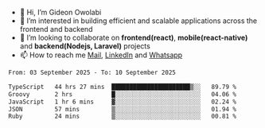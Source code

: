 - 👋 Hi, I’m Gideon Owolabi
- 👀 I’m interested in building efficient and scalable applications across the frontend and backend
- 💞️ I’m looking to collaborate on <b>frontend(react)</b>, <b>mobile(react-native)</b> and <b>backend(Nodejs, Laravel)</b> projects
- 📫 How to reach me <a href="mailto:gideoniyin2021@gmail.com">Mail</a>, <a href="https://www.linkedin.com/in/gideon-owolabi-9b667a232/">LinkedIn</a> and <a href="https://wa.me/2348055377085">Whatsapp</a>

<!---
gude1/gude1 is a ✨ special ✨ repository because its `README.md` (this file) appears on your GitHub profile.
You can click the Preview link to take a look at your changes.
--->

<!--START_SECTION:waka-->

```txt
From: 03 September 2025 - To: 10 September 2025

TypeScript   44 hrs 27 mins  ██████████████████████▒░░   89.79 %
Groovy       2 hrs           █░░░░░░░░░░░░░░░░░░░░░░░░   04.06 %
JavaScript   1 hr 6 mins     ▓░░░░░░░░░░░░░░░░░░░░░░░░   02.24 %
JSON         57 mins         ▒░░░░░░░░░░░░░░░░░░░░░░░░   01.94 %
Ruby         24 mins         ▒░░░░░░░░░░░░░░░░░░░░░░░░   00.81 %
```

<!--END_SECTION:waka-->

